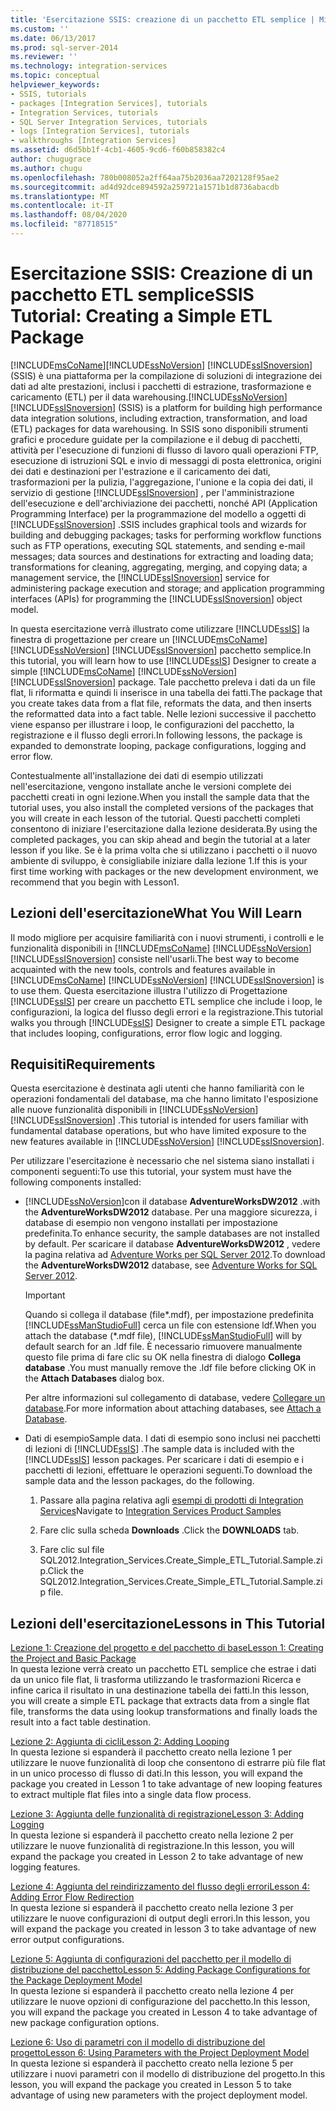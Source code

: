 ```yaml
---
title: 'Esercitazione SSIS: creazione di un pacchetto ETL semplice | Microsoft Docs'
ms.custom: ''
ms.date: 06/13/2017
ms.prod: sql-server-2014
ms.reviewer: ''
ms.technology: integration-services
ms.topic: conceptual
helpviewer_keywords:
- SSIS, tutorials
- packages [Integration Services], tutorials
- Integration Services, tutorials
- SQL Server Integration Services, tutorials
- logs [Integration Services], tutorials
- walkthroughs [Integration Services]
ms.assetid: d6d5bb1f-4cb1-4605-9cd6-f60b858382c4
author: chugugrace
ms.author: chugu
ms.openlocfilehash: 780b008052a2ff64aa75b2036aa7202128f95ae2
ms.sourcegitcommit: ad4d92dce894592a259721a1571b1d8736abacdb
ms.translationtype: MT
ms.contentlocale: it-IT
ms.lasthandoff: 08/04/2020
ms.locfileid: "87718515"
---
```

# <a name="ssis-tutorial-creating-a-simple-etl-package"></a><span data-ttu-id="ba52e-102">Esercitazione SSIS: Creazione di un pacchetto ETL semplice</span><span class="sxs-lookup"><span data-stu-id="ba52e-102">SSIS Tutorial: Creating a Simple ETL Package</span></span>
  [!INCLUDE[msCoName](../includes/msconame-md.md)]<span data-ttu-id="ba52e-103">[!INCLUDE[ssNoVersion](../includes/ssnoversion-md.md)] [!INCLUDE[ssISnoversion](../includes/ssisnoversion-md.md)] (SSIS) è una piattaforma per la compilazione di soluzioni di integrazione dei dati ad alte prestazioni, inclusi i pacchetti di estrazione, trasformazione e caricamento (ETL) per il data warehousing.</span><span class="sxs-lookup"><span data-stu-id="ba52e-103">[!INCLUDE[ssNoVersion](../includes/ssnoversion-md.md)] [!INCLUDE[ssISnoversion](../includes/ssisnoversion-md.md)] (SSIS) is a platform for building high performance data integration solutions, including extraction, transformation, and load (ETL) packages for data warehousing.</span></span> <span data-ttu-id="ba52e-104">In SSIS sono disponibili strumenti grafici e procedure guidate per la compilazione e il debug di pacchetti, attività per l'esecuzione di funzioni di flusso di lavoro quali operazioni FTP, esecuzione di istruzioni SQL e invio di messaggi di posta elettronica, origini dei dati e destinazioni per l'estrazione e il caricamento dei dati, trasformazioni per la pulizia, l'aggregazione, l'unione e la copia dei dati, il servizio di gestione [!INCLUDE[ssISnoversion](../includes/ssisnoversion-md.md)] , per l'amministrazione dell'esecuzione e dell'archiviazione dei pacchetti, nonché API (Application Programming Interface) per la programmazione del modello a oggetti di [!INCLUDE[ssISnoversion](../includes/ssisnoversion-md.md)] .</span><span class="sxs-lookup"><span data-stu-id="ba52e-104">SSIS includes graphical tools and wizards for building and debugging packages; tasks for performing workflow functions such as FTP operations, executing SQL statements, and sending e-mail messages; data sources and destinations for extracting and loading data; transformations for cleaning, aggregating, merging, and copying data; a management service, the [!INCLUDE[ssISnoversion](../includes/ssisnoversion-md.md)] service for administering package execution and storage; and application programming interfaces (APIs) for programming the [!INCLUDE[ssISnoversion](../includes/ssisnoversion-md.md)] object model.</span></span>  
  
 <span data-ttu-id="ba52e-105">In questa esercitazione verrà illustrato come utilizzare [!INCLUDE[ssIS](../includes/ssis-md.md)] la finestra di progettazione per creare un [!INCLUDE[msCoName](../includes/msconame-md.md)] [!INCLUDE[ssNoVersion](../includes/ssnoversion-md.md)] [!INCLUDE[ssISnoversion](../includes/ssisnoversion-md.md)] pacchetto semplice.</span><span class="sxs-lookup"><span data-stu-id="ba52e-105">In this tutorial, you will learn how to use [!INCLUDE[ssIS](../includes/ssis-md.md)] Designer to create a simple [!INCLUDE[msCoName](../includes/msconame-md.md)] [!INCLUDE[ssNoVersion](../includes/ssnoversion-md.md)] [!INCLUDE[ssISnoversion](../includes/ssisnoversion-md.md)] package.</span></span> <span data-ttu-id="ba52e-106">Tale pacchetto preleva i dati da un file flat, li riformatta e quindi li inserisce in una tabella dei fatti.</span><span class="sxs-lookup"><span data-stu-id="ba52e-106">The package that you create takes data from a flat file, reformats the data, and then inserts the reformatted data into a fact table.</span></span> <span data-ttu-id="ba52e-107">Nelle lezioni successive il pacchetto viene espanso per illustrare i loop, le configurazioni del pacchetto, la registrazione e il flusso degli errori.</span><span class="sxs-lookup"><span data-stu-id="ba52e-107">In following lessons, the package is expanded to demonstrate looping, package configurations, logging and error flow.</span></span>  
  
 <span data-ttu-id="ba52e-108">Contestualmente all'installazione dei dati di esempio utilizzati nell'esercitazione, vengono installate anche le versioni complete dei pacchetti creati in ogni lezione.</span><span class="sxs-lookup"><span data-stu-id="ba52e-108">When you install the sample data that the tutorial uses, you also install the completed versions of the packages that you will create in each lesson of the tutorial.</span></span> <span data-ttu-id="ba52e-109">Questi pacchetti completi consentono di iniziare l'esercitazione dalla lezione desiderata.</span><span class="sxs-lookup"><span data-stu-id="ba52e-109">By using the completed packages, you can skip ahead and begin the tutorial at a later lesson if you like.</span></span> <span data-ttu-id="ba52e-110">Se è la prima volta che si utilizzano i pacchetti o il nuovo ambiente di sviluppo, è consigliabile iniziare dalla lezione 1.</span><span class="sxs-lookup"><span data-stu-id="ba52e-110">If this is your first time working with packages or the new development environment, we recommend that you begin with Lesson1.</span></span>  
  
## <a name="what-you-will-learn"></a><span data-ttu-id="ba52e-111">Lezioni dell'esercitazione</span><span class="sxs-lookup"><span data-stu-id="ba52e-111">What You Will Learn</span></span>  
 <span data-ttu-id="ba52e-112">Il modo migliore per acquisire familiarità con i nuovi strumenti, i controlli e le funzionalità disponibili in [!INCLUDE[msCoName](../includes/msconame-md.md)] [!INCLUDE[ssNoVersion](../includes/ssnoversion-md.md)] [!INCLUDE[ssISnoversion](../includes/ssisnoversion-md.md)] consiste nell'usarli.</span><span class="sxs-lookup"><span data-stu-id="ba52e-112">The best way to become acquainted with the new tools, controls and features available in [!INCLUDE[msCoName](../includes/msconame-md.md)] [!INCLUDE[ssNoVersion](../includes/ssnoversion-md.md)] [!INCLUDE[ssISnoversion](../includes/ssisnoversion-md.md)] is to use them.</span></span> <span data-ttu-id="ba52e-113">Questa esercitazione illustra l'utilizzo di Progettazione [!INCLUDE[ssIS](../includes/ssis-md.md)] per creare un pacchetto ETL semplice che include i loop, le configurazioni, la logica del flusso degli errori e la registrazione.</span><span class="sxs-lookup"><span data-stu-id="ba52e-113">This tutorial walks you through [!INCLUDE[ssIS](../includes/ssis-md.md)] Designer to create a simple ETL package that includes looping, configurations, error flow logic and logging.</span></span>  
  
## <a name="requirements"></a><span data-ttu-id="ba52e-114">Requisiti</span><span class="sxs-lookup"><span data-stu-id="ba52e-114">Requirements</span></span>  
 <span data-ttu-id="ba52e-115">Questa esercitazione è destinata agli utenti che hanno familiarità con le operazioni fondamentali del database, ma che hanno limitato l'esposizione alle nuove funzionalità disponibili in [!INCLUDE[ssNoVersion](../includes/ssnoversion-md.md)] [!INCLUDE[ssISnoversion](../includes/ssisnoversion-md.md)] .</span><span class="sxs-lookup"><span data-stu-id="ba52e-115">This tutorial is intended for users familiar with fundamental database operations, but who have limited exposure to the new features available in [!INCLUDE[ssNoVersion](../includes/ssnoversion-md.md)] [!INCLUDE[ssISnoversion](../includes/ssisnoversion-md.md)].</span></span>  
  
 <span data-ttu-id="ba52e-116">Per utilizzare l'esercitazione è necessario che nel sistema siano installati i componenti seguenti:</span><span class="sxs-lookup"><span data-stu-id="ba52e-116">To use this tutorial, your system must have the following components installed:</span></span>  
  
-   [!INCLUDE[ssNoVersion](../includes/ssnoversion-md.md)]<span data-ttu-id="ba52e-117">con il database **AdventureWorksDW2012** .</span><span class="sxs-lookup"><span data-stu-id="ba52e-117">with the **AdventureWorksDW2012** database.</span></span> <span data-ttu-id="ba52e-118">Per una maggiore sicurezza, i database di esempio non vengono installati per impostazione predefinita.</span><span class="sxs-lookup"><span data-stu-id="ba52e-118">To enhance security, the sample databases are not installed by default.</span></span> <span data-ttu-id="ba52e-119">Per scaricare il database **AdventureWorksDW2012** , vedere la pagina relativa ad [Adventure Works per SQL Server 2012](https://go.microsoft.com/fwlink/?LinkId=275026).</span><span class="sxs-lookup"><span data-stu-id="ba52e-119">To download the **AdventureWorksDW2012** database, see [Adventure Works for SQL Server 2012](https://go.microsoft.com/fwlink/?LinkId=275026).</span></span>  
  
    > [!IMPORTANT]  
    >  <span data-ttu-id="ba52e-120">Quando si collega il database (file\*.mdf), per impostazione predefinita [!INCLUDE[ssManStudioFull](../includes/ssmanstudiofull-md.md)] cerca un file con estensione ldf.</span><span class="sxs-lookup"><span data-stu-id="ba52e-120">When you attach the database (\*.mdf file), [!INCLUDE[ssManStudioFull](../includes/ssmanstudiofull-md.md)] will by default search for an .ldf file.</span></span> <span data-ttu-id="ba52e-121">È necessario rimuovere manualmente questo file prima di fare clic su OK nella finestra di dialogo **Collega database** .</span><span class="sxs-lookup"><span data-stu-id="ba52e-121">You must manually remove the .ldf file before clicking OK in the **Attach Databases** dialog box.</span></span>  
    >   
    >  <span data-ttu-id="ba52e-122">Per altre informazioni sul collegamento di database, vedere [Collegare un database](../relational-databases/databases/attach-a-database.md).</span><span class="sxs-lookup"><span data-stu-id="ba52e-122">For more information about attaching databases, see [Attach a Database](../relational-databases/databases/attach-a-database.md).</span></span>  
  
-   <span data-ttu-id="ba52e-123">Dati di esempio</span><span class="sxs-lookup"><span data-stu-id="ba52e-123">Sample data.</span></span> <span data-ttu-id="ba52e-124">I dati di esempio sono inclusi nei pacchetti di lezioni di [!INCLUDE[ssIS](../includes/ssis-md.md)] .</span><span class="sxs-lookup"><span data-stu-id="ba52e-124">The sample data is included with the [!INCLUDE[ssIS](../includes/ssis-md.md)] lesson packages.</span></span> <span data-ttu-id="ba52e-125">Per scaricare i dati di esempio e i pacchetti di lezioni, effettuare le operazioni seguenti.</span><span class="sxs-lookup"><span data-stu-id="ba52e-125">To download the sample data and the lesson packages, do the following.</span></span>  
  
    1.  <span data-ttu-id="ba52e-126">Passare alla pagina relativa agli [esempi di prodotti di Integration Services](https://go.microsoft.com/fwlink/?LinkId=275027)</span><span class="sxs-lookup"><span data-stu-id="ba52e-126">Navigate to [Integration Services Product Samples](https://go.microsoft.com/fwlink/?LinkId=275027)</span></span>  
  
    2.  <span data-ttu-id="ba52e-127">Fare clic sulla scheda **Downloads** .</span><span class="sxs-lookup"><span data-stu-id="ba52e-127">Click the **DOWNLOADS** tab.</span></span>  
  
    3.  <span data-ttu-id="ba52e-128">Fare clic sul file SQL2012.Integration_Services.Create_Simple_ETL_Tutorial.Sample.zip.</span><span class="sxs-lookup"><span data-stu-id="ba52e-128">Click the SQL2012.Integration_Services.Create_Simple_ETL_Tutorial.Sample.zip file.</span></span>  
  
## <a name="lessons-in-this-tutorial"></a><span data-ttu-id="ba52e-129">Lezioni dell'esercitazione</span><span class="sxs-lookup"><span data-stu-id="ba52e-129">Lessons in This Tutorial</span></span>  
 [<span data-ttu-id="ba52e-130">Lezione 1: Creazione del progetto e del pacchetto di base</span><span class="sxs-lookup"><span data-stu-id="ba52e-130">Lesson 1: Creating the Project and Basic Package</span></span>](lesson-1-create-a-project-and-basic-package-with-ssis.md)  
 <span data-ttu-id="ba52e-131">In questa lezione verrà creato un pacchetto ETL semplice che estrae i dati da un unico file flat, li trasforma utilizzando le trasformazioni Ricerca e infine carica il risultato in una destinazione tabella dei fatti.</span><span class="sxs-lookup"><span data-stu-id="ba52e-131">In this lesson, you will create a simple ETL package that extracts data from a single flat file, transforms the data using lookup transformations and finally loads the result into a fact table destination.</span></span>  
  
 [<span data-ttu-id="ba52e-132">Lezione 2: Aggiunta di cicli</span><span class="sxs-lookup"><span data-stu-id="ba52e-132">Lesson 2: Adding Looping</span></span>](lesson-2-adding-looping-with-ssis.md)  
 <span data-ttu-id="ba52e-133">In questa lezione si espanderà il pacchetto creato nella lezione 1 per utilizzare le nuove funzionalità di loop che consentono di estrarre più file flat in un unico processo di flusso di dati.</span><span class="sxs-lookup"><span data-stu-id="ba52e-133">In this lesson, you will expand the package you created in Lesson 1 to take advantage of new looping features to extract multiple flat files into a single data flow process.</span></span>  
  
 [<span data-ttu-id="ba52e-134">Lezione 3: Aggiunta delle funzionalità di registrazione</span><span class="sxs-lookup"><span data-stu-id="ba52e-134">Lesson 3: Adding Logging</span></span>](lesson-3-add-logging-with-ssis.md)  
 <span data-ttu-id="ba52e-135">In questa lezione si espanderà il pacchetto creato nella lezione 2 per utilizzare le nuove funzionalità di registrazione.</span><span class="sxs-lookup"><span data-stu-id="ba52e-135">In this lesson, you will expand the package you created in Lesson 2 to take advantage of new logging features.</span></span>  
  
 [<span data-ttu-id="ba52e-136">Lezione 4: Aggiunta del reindirizzamento del flusso degli errori</span><span class="sxs-lookup"><span data-stu-id="ba52e-136">Lesson 4: Adding Error Flow Redirection</span></span>](lesson-4-add-error-flow-redirection-with-ssis.md)  
 <span data-ttu-id="ba52e-137">In questa lezione si espanderà il pacchetto creato nella lezione 3 per utilizzare le nuove configurazioni di output degli errori.</span><span class="sxs-lookup"><span data-stu-id="ba52e-137">In this lesson, you will expand the package you created in lesson 3 to take advantage of new error output configurations.</span></span>  
  
 [<span data-ttu-id="ba52e-138">Lezione 5: Aggiunta di configurazioni del pacchetto per il modello di distribuzione del pacchetto</span><span class="sxs-lookup"><span data-stu-id="ba52e-138">Lesson 5: Adding Package Configurations for the Package Deployment Model</span></span>](lesson-5-add-ssis-package-configurations-for-the-package-deployment-model.md)  
 <span data-ttu-id="ba52e-139">In questa lezione si espanderà il pacchetto creato nella lezione 4 per utilizzare le nuove opzioni di configurazione del pacchetto.</span><span class="sxs-lookup"><span data-stu-id="ba52e-139">In this lesson, you will expand the package you created in Lesson 4 to take advantage of new package configuration options.</span></span>  
  
 [<span data-ttu-id="ba52e-140">Lezione 6: Uso di parametri con il modello di distribuzione del progetto</span><span class="sxs-lookup"><span data-stu-id="ba52e-140">Lesson 6: Using Parameters with the Project Deployment Model</span></span>](lesson-6-using-parameters-with-the-project-deployment-model-in-ssis.md)  
 <span data-ttu-id="ba52e-141">In questa lezione si espanderà il pacchetto creato nella lezione 5 per utilizzare i nuovi parametri con il modello di distribuzione del progetto.</span><span class="sxs-lookup"><span data-stu-id="ba52e-141">In this lesson, you will expand the package you created in Lesson 5 to take advantage of using new parameters with the project deployment model.</span></span>  
  
  
